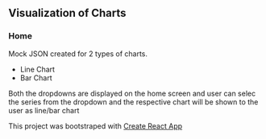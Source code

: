 <h2> Visualization of Charts </h2>
<h3>Home</h3>
<p> Mock JSON created for 2 types of charts.<p>
<ul>
   <li>Line Chart</li>
   <li>Bar Chart</l1>
</ul>
<P>Both the dropdowns are displayed on the home screen and user can selec the series from the dropdown and the respective chart will be shown to the user as line/bar chart </p>

<p>This project was bootstraped with <a href = "https://github.com/facebook/create-react-app"> Create React App </a></p>

